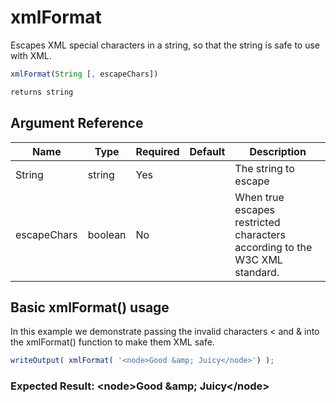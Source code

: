 # xmlFormat

Escapes XML special characters in a string, so that the string is safe to use with XML.

```javascript
xmlFormat(String [, escapeChars])
```

```javascript
returns string
```

## Argument Reference

| Name | Type | Required | Default | Description |
| --- | --- | --- | --- | --- |
| String | string | Yes |  | The string to escape |
| escapeChars | boolean | No |  | When true escapes restricted characters according to the W3C XML standard. |

## Basic xmlFormat() usage

In this example we demonstrate passing the invalid characters < and & into the xmlFormat() function to make them XML safe.

```javascript
writeOutput( xmlFormat( '<node>Good &amp; Juicy</node>') );
```

### Expected Result: &lt;node&gt;Good &amp;amp; Juicy&lt;/node&gt;

